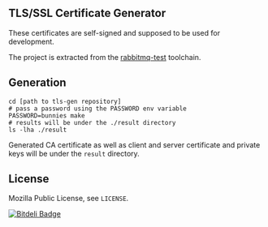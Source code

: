 ## TLS/SSL Certificate Generator

These certificates are self-signed and supposed to be used for development.

The project is extracted from the [rabbitmq-test](http://hg.rabbitmq.com/rabbitmq-test/file/4bb389276318/certs) toolchain.

## Generation

    cd [path to tls-gen repository]
    # pass a password using the PASSWORD env variable
    PASSWORD=bunnies make
    # results will be under the ./result directory
    ls -lha ./result

Generated CA certificate as well as client and server certificate and private keys will be
under the `result` directory.


## License

Mozilla Public License, see `LICENSE`.


[![Bitdeli Badge](https://d2weczhvl823v0.cloudfront.net/ruby-amqp/tls-gen/trend.png)](https://bitdeli.com/free "Bitdeli Badge")

